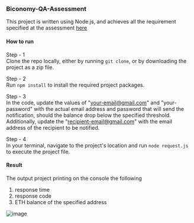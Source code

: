 ### Biconomy-QA-Assessment

This project is written using Node.js, and achieves all the requirement specified at the assessment [here](https://biconomy.notion.site/Biconomy-QA-Assessment-bf5056bb07854df1acb813bf6c1513b9)


#### How to run

Step - 1 <br>
Clone the repo locally, either by running ```git clone```, or by downloading the project as a zip file.

Step - 2 <br>
Run
```npm install``` to install the required project packages.

Step - 3 <br>
In the code, update the values of "your-email@gmail.com" and "your-password" with the actual email address and password that will send the notification, should the balance drop below the specified threshold. <br>
Additionally, update the "recipient-email@gmail.com" with the email address of the recipient to be notified.

Step - 4 <br>
In your terminal, navigate to the project's location and run ```node request.js``` to execute the project file.

#### Result
The output project printing on the console the following
1. response time
2. response code
3. ETH balance of the specified address

![image](https://user-images.githubusercontent.com/12124034/214832881-418fc043-7e7e-4ca2-b841-b2edf67431e7.png)
